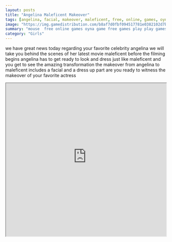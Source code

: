 ```yaml
---
layout: posts
title: "Angelina Maleficent Makeover"
tags: [angelina, facial, makeover, maleficent, free, online, games, oyna, game, free, games, play, play, games]
image: "https://img.gamedistribution.com/b8af7d0fbf094517781e0382102d7b27.jpg"
summary: "mouse  free online games oyna game free games play play games"
category: "Girls"
---
```


we have great news today regarding your favorite celebrity angelina we will take you behind the scenes of her latest movie maleficent before the filming begins angelina has to get ready to look and dress just like maleficent and you get to see the amazing transformation the makeover from angelina to maleficent includes a facial and a dress up part are you ready to witness the makeover of your favorite actress

<iframe width="100%" height="480px;" src="https://flash.gamedistribution.com?game=b8af7d0fbf094517781e0382102d7b27"></iframe>